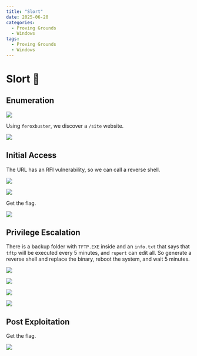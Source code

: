 ```yaml
---
title: "Slort"
date: 2025-06-20
categories:
  - Proving Grounds
  - Windows
tags:
  - Proving Grounds
  - Windows
---
```



# Slort 🔸
<!-- more -->

## Enumeration

![](../assets/Pasted%20image%2020250418172141.png)

Using `feroxbuster`, we discover a `/site` website.

![](../assets/Pasted%20image%2020250419011521.png)

## Initial Access

The URL has an RFI vulnerability, so we can call a reverse shell.

![](../assets/Pasted%20image%2020250419011558.png)

![](../assets/Pasted%20image%2020250419011617.png)

Get the flag.

![](../assets/Pasted%20image%2020250419011640.png)

## Privilege Escalation

There is a backup folder with `TFTP.EXE` inside and an `info.txt` that says that `tftp` will be executed every 5 minutes, and `rupert` can edit all. So generate a reverse shell and replace the binary, reboot the system, and wait 5 minutes.

![](../assets/Pasted%20image%2020250419015637.png)

![](../assets/Pasted%20image%2020250419015650.png)

![](../assets/Pasted%20image%2020250419015712.png)

![](../assets/Pasted%20image%2020250419015741.png)

## Post Exploitation

Get the flag.

![](../assets/Pasted%20image%2020250419015752.png)
